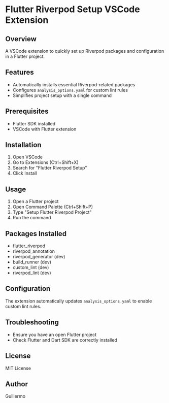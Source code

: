 # Flutter Riverpod Setup VSCode Extension

## Overview
A VSCode extension to quickly set up Riverpod packages and configuration in a Flutter project.

## Features
- Automatically installs essential Riverpod-related packages
- Configures `analysis_options.yaml` for custom lint rules
- Simplifies project setup with a single command

## Prerequisites
- Flutter SDK installed
- VSCode with Flutter extension

## Installation
1. Open VSCode
2. Go to Extensions (Ctrl+Shift+X)
3. Search for "Flutter Riverpod Setup"
4. Click Install

## Usage
1. Open a Flutter project
2. Open Command Palette (Ctrl+Shift+P)
3. Type "Setup Flutter Riverpod Project"
4. Run the command

## Packages Installed
- flutter_riverpod
- riverpod_annotation
- riverpod_generator (dev)
- build_runner (dev)
- custom_lint (dev)
- riverpod_lint (dev)

## Configuration
The extension automatically updates `analysis_options.yaml` to enable custom lint rules.

## Troubleshooting
- Ensure you have an open Flutter project
- Check Flutter and Dart SDK are correctly installed

## License
MIT License

## Author
Guillermo